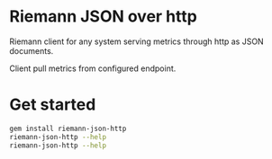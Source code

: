 Riemann JSON over http
======================

Riemann client for any system serving metrics through http as JSON documents.

Client pull metrics from configured endpoint.

Get started
==========

``` bash
gem install riemann-json-http
riemann-json-http --help
riemann-json-http --help
```
